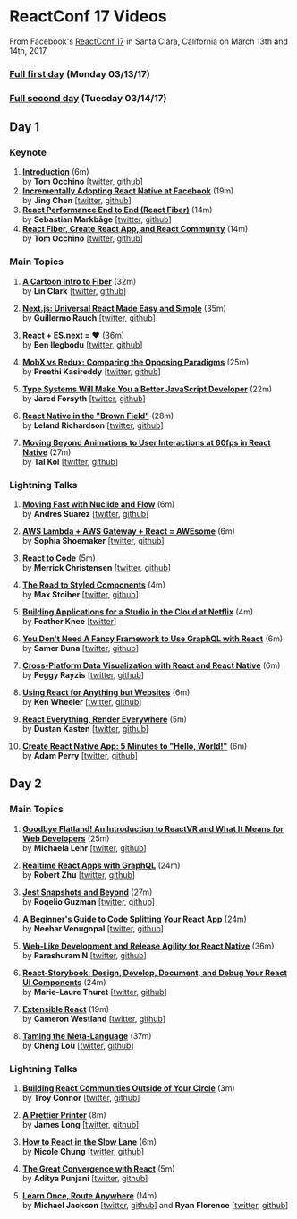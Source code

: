 # ReactConf 17 Videos
From Facebook's [ReactConf 17](conf.reacjs.org) in Santa Clara, California on March 13th and 14th, 2017

### [Full first day](https://youtu.be/S8HXkEnA48g) (Monday 03/13/17)
### [Full second day](https://youtu.be/rMf3nDUfUpY) (Tuesday 03/14/17)

## Day 1
### Keynote
1. [**Introduction**](https://www.youtube.com/watch?v=7HSd1sk07uU) (6m)  
by **Tom Occhino** \[[twitter](https://twitter.com/tomocchino), [github](https://github.com/tomocchino)\]
1. [**Incrementally Adopting React Native at Facebook**](https://www.youtube.com/watch?v=cSUxHv-kH7w) (19m)  
by **Jing Chen** \[[twitter](https://twitter.com/jingc), [github](https://github.com/jingc)\]
1. [**React Performance End to End (React Fiber)**](https://www.youtube.com/watch?v=bvFpe5j9-zQ) (14m)  
by **Sebastian Markbåge** \[[twitter](https://twitter.com/sebmarkbage), [github](https://github.com/sebmarkbage)\]
1. [**React Fiber, Create React App, and React Community**](https://www.youtube.com/watch?v=5Wd5rxT7e1U) (14m)  
by **Tom Occhino** \[[twitter](https://twitter.com/tomocchino), [github](https://github.com/tomocchino)\]

### Main Topics
1. [**A Cartoon Intro to Fiber**](https://www.youtube.com/watch?v=ZCuYPiUIONs) (32m)  
by **Lin Clark** \[[twitter](https://twitter.com/linclark), [github](https://github.com/linclark)\]

1. [**Next.js: Universal React Made Easy and Simple**](https://www.youtube.com/watch?v=evaMpdSiZKk) (35m)  
by **Guillermo Rauch** \[[twitter](https://twitter.com/rauchg), [github](https://github.com/rauchg)\]

1. [**React + ES.next = ♥**](https://www.youtube.com/watch?v=jh_Qzi-yHU0) (36m)  
by **Ben Ilegbodu** \[[twitter](https://twitter.com/benmvp), [github](https://github.com/benmvp)\]

1. [**MobX vs Redux: Comparing the Opposing Paradigms**](https://www.youtube.com/watch?v=76FRrbY18Bs) (25m)  
by **Preethi Kasireddy** \[[twitter](https://twitter.com/iam_preethi), [github](https://github.com/iam-peekay)\]

1. [**Type Systems Will Make You a Better JavaScript Developer**](https://www.youtube.com/watch?v=V1po0BT7kac) (22m)  
by **Jared Forsyth** \[[twitter](https://twitter.com/jaredforsyth), [github](https://github.com/jaredly)\]

1. [**React Native in the "Brown Field"**](https://www.youtube.com/watch?v=tWitQoPgs8w) (28m)  
by **Leland Richardson** \[[twitter](https://twitter.com/intelligibabble), [github](https://github.com/lelandrichardson)\]

1. [**Moving Beyond Animations to User Interactions at 60fps in React Native**](https://www.youtube.com/watch?v=mjsv8NJnt5k) (27m)  
by **Tal Kol** \[[twitter](https://twitter.com/koltal), [github](https://github.com/talkol)\]

### Lightning Talks
1. [**Moving Fast with Nuclide and Flow**](https://www.youtube.com/watch?v=WRyk5ZVklFs) (6m)  
by **Andres Suarez** \[[twitter](https://twitter.com/zertosh), [github](https://github.com/zertosh)\]

1. [**AWS Lambda + AWS Gateway + React = AWEsome**](https://www.youtube.com/watch?v=GuItxBkpIAQ) (6m)  
by **Sophia Shoemaker** \[[twitter](https://twitter.com/wisecobbler), [github](https://github.com/mrscobbler)\]

1. [**React to Code**](https://www.youtube.com/watch?v=HqMMj-5PxW0) (5m)  
by **Merrick Christensen** \[[twitter](https://twitter.com/iammerrick), [github](https://github.com/iammerrick)\]

1. [**The Road to Styled Components**](https://www.youtube.com/watch?v=jjN2yURa_uM) (4m)  
by **Max Stoiber** \[[twitter](https://twitter.com/mxstbr), [github](https://github.com/mxstbr)\]

1. [**Building Applications for a Studio in the Cloud at Netflix**](https://www.youtube.com/watch?v=7VV1HvVjrlU) (4m)  
by **Feather Knee** \[[twitter](https://twitter.com/featherart)\]

1. [**You Don't Need A Fancy Framework to Use GraphQL with React**](https://www.youtube.com/watch?v=M4JqfZ-WaI0) (6m)  
by **Samer Buna** \[[twitter](https://twitter.com/samerbuna), [github](https://github.com/samerbuna)\]

1. [**Cross-Platform Data Visualization with React and React Native**](https://www.youtube.com/watch?v=lF-ztmPVWmo) (6m)  
by **Peggy Rayzis** \[[twitter](https://twitter.com/peggyrayzis), [github](https://github.com/peggyrayzis)\]

1. [**Using React for Anything but Websites**](https://www.youtube.com/watch?v=-VC7o6wZ_a8) (6m)  
by **Ken Wheeler** \[[twitter](https://twitter.com/ken_wheeler), [github](https://github.com/kenwheeler)\]

1. [**React Everything, Render Everywhere**](https://www.youtube.com/watch?v=4M1xQzAbesY) (5m)  
by **Dustan Kasten** \[[twitter](https://twitter.com/iamdustan), [github](https://github.com/iamdustan)\]

1. [**Create React Native App: 5 Minutes to "Hello, World!"**](https://www.youtube.com/watch?v=9baaVjGdBqs) (6m)  
by **Adam Perry** \[[twitter](https://twitter.com/dika10sune), [github](https://github.com/dikaiosune)\]

## Day 2
### Main Topics
1. [**Goodbye Flatland! An Introduction to ReactVR and What It Means for Web Developers**](https://www.youtube.com/watch?v=CtVo3z_o9Rw) (25m)  
by **Michaela Lehr** \[[twitter](https://twitter.com/FischaelaMeer), [github](https://github.com/fischaela)\]

1. [**Realtime React Apps with GraphQL**](https://www.youtube.com/watch?v=AYbVMNtO-ro) (24m)  
by **Robert Zhu** \[[twitter](https://twitter.com/rbzhu), [github](https://github.com/robzhu)\]

1. [**Jest Snapshots and Beyond**](https://www.youtube.com/watch?v=HAuXJVI_bUs) (27m)  
by **Rogelio Guzman** \[[twitter](https://twitter.com/rogeliog), [github](https://github.com/rogeliog)\]

1. [**A Beginner's Guide to Code Splitting Your React App**](https://www.youtube.com/watch?v=bb6RCrDaxhw) (24m)  
by **Neehar Venugopal** \[[twitter](https://twitter.com/neeharv), [github](https://github.com/neeharv)\]

1. [**Web-Like Development and Release Agility for React Native**](https://www.youtube.com/watch?v=iMLpUVZseEg) (36m)  
by **Parashuram N** \[[twitter](https://twitter.com/nparashuram), [github](https://github.com/axemclion)\]

1. [**React-Storybook: Design, Develop, Document, and Debug Your React UI Components**](https://www.youtube.com/watch?v=PF0Vi-iIyoo) (24m)  
by **Marie-Laure Thuret** \[[twitter](https://twitter.com/mlthuret), [github](https://github.com/mthuret)\]

1. [**Extensible React**](https://www.youtube.com/watch?v=395ou6k6C6k) (19m)  
by **Cameron Westland** \[[twitter](https://twitter.com/camwest), [github](https://github.com/camwest)\]

1. [**Taming the Meta-Language**](https://www.youtube.com/watch?v=_0T5OSSzxms) (37m)  
by **Cheng Lou** \[[twitter](https://twitter.com/_chenglou), [github](https://github.com/chenglou)\]

### Lightning Talks
1. [**Building React Communities Outside of Your Circle**](https://www.youtube.com/watch?v=Y2xXUlkF-UM) (3m)  
by **Troy Connor** \[[twitter](https://twitter.com/troy0820), [github](https://github.com/troy0820)\]

1. [**A Prettier Printer**](https://www.youtube.com/watch?v=hkfBvpEfWdA) (8m)  
by **James Long** \[[twitter](https://twitter.com/jlongster), [github](https://github.com/jlongster)\]

1. [**How to React in the Slow Lane**](https://www.youtube.com/watch?v=pSr6sTRDdi4) (6m)  
by **Nicole Chung** \[[twitter](https://twitter.com/redconservatory), [github](https://github.com/nicolechung)\]

1. [**The Great Convergence with React**](https://www.youtube.com/watch?v=vsvyg0T40NU) (5m)  
by **Aditya Punjani** \[[twitter](https://twitter.com/adityapunjani), [github](https://github.com/adityapunjani)\]

1. [**Learn Once, Route Anywhere**](https://www.youtube.com/watch?v=Mf0Fy8iHp8k) (14m)  
by **Michael Jackson** \[[twitter](https://twitter.com/mjackson), [github](https://github.com/mjackson)\] and **Ryan Florence** \[[twitter](https://twitter.com/ryanflorence), [github](https://github.com/ryanflorence)\]
